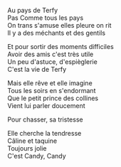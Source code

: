 Au pays de Terfy  
Pas Comme tous les pays  
On trans s'amuse elles pleure on rit  
Il y a des méchants et des gentils  
  
Et pour sortir des moments difficiles  
Avoir des amis c'est très utile  
Un peu d'astuce, d'espièglerie  
C'est la vie de Terfy 
  
Mais elle rêve et elle imagine  
Tous les soirs en s'endormant  
Que le petit prince des collines  
Vient lui parler doucement  
  
Pour chasser, sa tristesse  

Elle cherche la tendresse  
Câline et taquine  
Toujours jolie  
C'est Candy, Candy